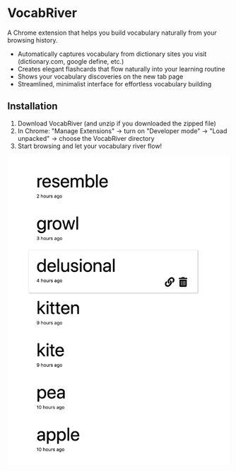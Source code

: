 # VocabRiver

A Chrome extension that helps you build vocabulary naturally from your browsing history.

* Automatically captures vocabulary from dictionary sites you visit (dictionary.com, google define, etc.)
* Creates elegant flashcards that flow naturally into your learning routine
* Shows your vocabulary discoveries on the new tab page
* Streamlined, minimalist interface for effortless vocabulary building

## Installation
1. Download VocabRiver (and unzip if you downloaded the zipped file)
2. In Chrome: "Manage Extensions" → turn on "Developer mode" → "Load unpacked" → choose the VocabRiver directory
3. Start browsing and let your vocabulary river flow!

![Screenshot](screenshot.png)
